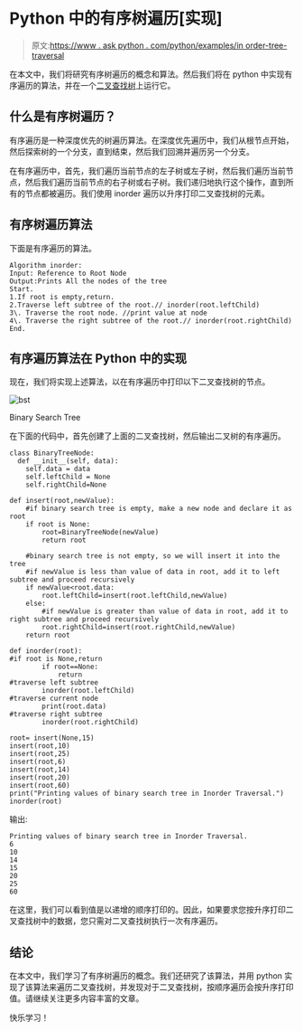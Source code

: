 # Python 中的有序树遍历[实现]

> 原文:[https://www . ask python . com/python/examples/in order-tree-traversal](https://www.askpython.com/python/examples/inorder-tree-traversal)

在本文中，我们将研究有序树遍历的概念和算法。然后我们将在 python 中实现有序遍历的算法，并在一个[二叉查找树](https://www.askpython.com/python/examples/binary-search-tree)上运行它。

## 什么是有序树遍历？

有序遍历是一种深度优先的树遍历算法。在深度优先遍历中，我们从根节点开始，然后探索树的一个分支，直到结束，然后我们回溯并遍历另一个分支。

在有序遍历中，首先，我们遍历当前节点的左子树或左子树，然后我们遍历当前节点，然后我们遍历当前节点的右子树或右子树。我们递归地执行这个操作，直到所有的节点都被遍历。我们使用 inorder 遍历以升序打印二叉查找树的元素。

## 有序树遍历算法

下面是有序遍历的算法。

```
Algorithm inorder:
Input: Reference to Root Node
Output:Prints All the nodes of the tree
Start.
1.If root is empty,return.
2.Traverse left subtree of the root.// inorder(root.leftChild)
3\. Traverse the root node. //print value at node
4\. Traverse the right subtree of the root.// inorder(root.rightChild)
End.

```

## 有序遍历算法在 Python 中的实现

现在，我们将实现上述算法，以在有序遍历中打印以下二叉查找树的节点。

![bst](../Images/84488fba58a7c4dae9beaca7b846692c.png)

Binary Search Tree

在下面的代码中，首先创建了上面的二叉查找树，然后输出二叉树的有序遍历。

```
class BinaryTreeNode:
  def __init__(self, data):
    self.data = data
    self.leftChild = None
    self.rightChild=None

def insert(root,newValue):
    #if binary search tree is empty, make a new node and declare it as root
    if root is None:
        root=BinaryTreeNode(newValue)
        return root

    #binary search tree is not empty, so we will insert it into the tree
    #if newValue is less than value of data in root, add it to left subtree and proceed recursively
    if newValue<root.data:
        root.leftChild=insert(root.leftChild,newValue)
    else:
        #if newValue is greater than value of data in root, add it to right subtree and proceed recursively
        root.rightChild=insert(root.rightChild,newValue)
    return root

def inorder(root):
#if root is None,return
        if root==None:
            return
#traverse left subtree
        inorder(root.leftChild)
#traverse current node
        print(root.data)
#traverse right subtree
        inorder(root.rightChild)     

root= insert(None,15)
insert(root,10)
insert(root,25)
insert(root,6)
insert(root,14)
insert(root,20)
insert(root,60)
print("Printing values of binary search tree in Inorder Traversal.")
inorder(root)

```

输出:

```
Printing values of binary search tree in Inorder Traversal.
6
10
14
15
20
25
60

```

在这里，我们可以看到值是以递增的顺序打印的。因此，如果要求您按升序打印二叉查找树中的数据，您只需对二叉查找树执行一次有序遍历。

## 结论

在本文中，我们学习了有序树遍历的概念。我们还研究了该算法，并用 python 实现了该算法来遍历二叉查找树，并发现对于二叉查找树，按顺序遍历会按升序打印值。请继续关注更多内容丰富的文章。

快乐学习！